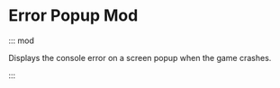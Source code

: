 # Error Popup Mod
::: mod

Displays the console error on a screen popup when the game crashes.

:::
